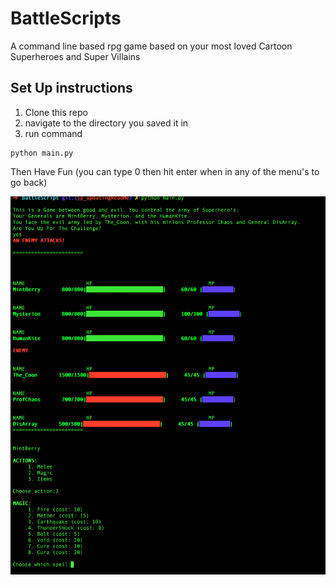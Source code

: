 # BattleScripts

A command line based rpg game based on your most loved Cartoon Superheroes and Super Villains

## Set Up instructions
1. Clone this repo
1. navigate to the directory you saved it in
1. run command 
```
python main.py
```
Then Have Fun (you can type 0 then hit enter when in any of the menu's to go back)

![alt tag](https://github.com/pinkston4/BattleScripts/blob/master/img/battlescripts.png)